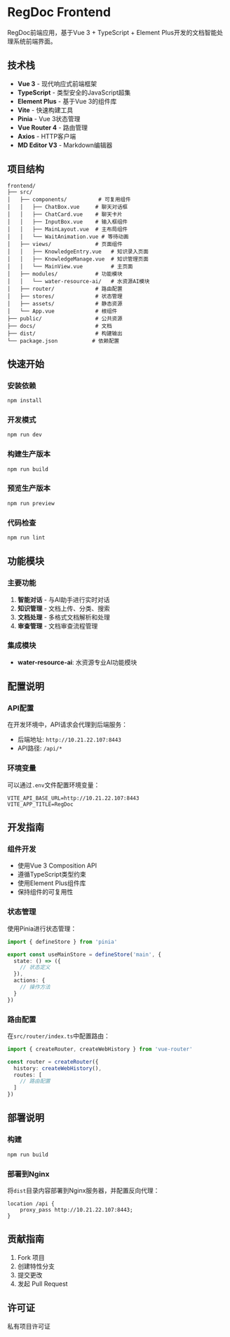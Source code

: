 # RegDoc Frontend

RegDoc前端应用，基于Vue 3 + TypeScript + Element Plus开发的文档智能处理系统前端界面。

## 技术栈

- **Vue 3** - 现代响应式前端框架
- **TypeScript** - 类型安全的JavaScript超集
- **Element Plus** - 基于Vue 3的组件库
- **Vite** - 快速构建工具
- **Pinia** - Vue 3状态管理
- **Vue Router 4** - 路由管理
- **Axios** - HTTP客户端
- **MD Editor V3** - Markdown编辑器

## 项目结构

```
frontend/
├── src/
│   ├── components/          # 可复用组件
│   │   ├── ChatBox.vue     # 聊天对话框
│   │   ├── ChatCard.vue    # 聊天卡片
│   │   ├── InputBox.vue    # 输入框组件
│   │   ├── MainLayout.vue  # 主布局组件
│   │   └── WaitAnimation.vue # 等待动画
│   ├── views/              # 页面组件
│   │   ├── KnowledgeEntry.vue   # 知识录入页面
│   │   ├── KnowledgeManage.vue  # 知识管理页面
│   │   └── MainView.vue         # 主页面
│   ├── modules/            # 功能模块
│   │   └── water-resource-ai/   # 水资源AI模块
│   ├── router/             # 路由配置
│   ├── stores/             # 状态管理
│   ├── assets/             # 静态资源
│   └── App.vue             # 根组件
├── public/                 # 公共资源
├── docs/                   # 文档
├── dist/                   # 构建输出
└── package.json           # 依赖配置
```

## 快速开始

### 安装依赖
```bash
npm install
```

### 开发模式
```bash
npm run dev
```

### 构建生产版本
```bash
npm run build
```

### 预览生产版本
```bash
npm run preview
```

### 代码检查
```bash
npm run lint
```

## 功能模块

### 主要功能
1. **智能对话** - 与AI助手进行实时对话
2. **知识管理** - 文档上传、分类、搜索
3. **文档处理** - 多格式文档解析和处理
4. **审查管理** - 文档审查流程管理

### 集成模块
- **water-resource-ai**: 水资源专业AI功能模块

## 配置说明

### API配置
在开发环境中，API请求会代理到后端服务：
- 后端地址: `http://10.21.22.107:8443`
- API路径: `/api/*`

### 环境变量
可以通过`.env`文件配置环境变量：
```env
VITE_API_BASE_URL=http://10.21.22.107:8443
VITE_APP_TITLE=RegDoc
```

## 开发指南

### 组件开发
- 使用Vue 3 Composition API
- 遵循TypeScript类型约束
- 使用Element Plus组件库
- 保持组件的可复用性

### 状态管理
使用Pinia进行状态管理：
```typescript
import { defineStore } from 'pinia'

export const useMainStore = defineStore('main', {
  state: () => ({
    // 状态定义
  }),
  actions: {
    // 操作方法
  }
})
```

### 路由配置
在`src/router/index.ts`中配置路由：
```typescript
import { createRouter, createWebHistory } from 'vue-router'

const router = createRouter({
  history: createWebHistory(),
  routes: [
    // 路由配置
  ]
})
```

## 部署说明

### 构建
```bash
npm run build
```

### 部署到Nginx
将`dist`目录内容部署到Nginx服务器，并配置反向代理：
```nginx
location /api {
    proxy_pass http://10.21.22.107:8443;
}
```

## 贡献指南

1. Fork 项目
2. 创建特性分支
3. 提交更改
4. 发起 Pull Request

## 许可证

私有项目许可证
